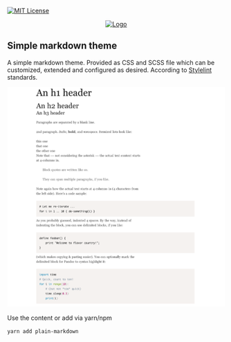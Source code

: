 [![MIT License][license-shield]][license-url]

<p align="center">
  <a href="https://github.com/tguelcan/markdown">
    <img src="https://fontmeme.com/permalink/200707/a8fc91a643e3f11f003651fceb48d2b5.png" alt="Logo">
  </a>
</p>


## Simple markdown theme

A simple markdown theme. Provided as CSS and SCSS file which can be customized, extended and configured as desired.
According to [Stylelint](https://stylelint.io/) standards.

![preview][preview]


Use the content or add via yarn/npm

```sh
yarn add plain-markdown
```

[license-shield]: https://img.shields.io/github/license/tguelcan/restexpress.svg?style=flat-square
[license-url]: https://github.com/tguelcan/markdown/blob/master/LICENSE
[preview]: preview.png
